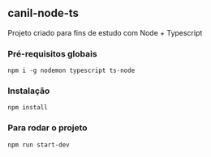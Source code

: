## canil-node-ts
Projeto criado para fins de estudo com Node + Typescript

### Pré-requisitos globais
`npm i -g nodemon typescript ts-node`

### Instalação
`npm install`

### Para rodar o projeto
`npm run start-dev`